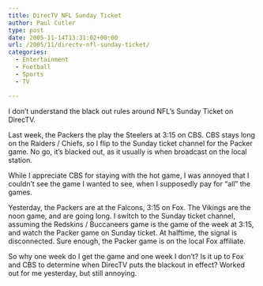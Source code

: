 ```yaml
---
title: DirecTV NFL Sunday Ticket
author: Paul Cutler
type: post
date: 2005-11-14T13:31:02+00:00
url: /2005/11/directv-nfl-sunday-ticket/
categories:
  - Entertainment
  - Football
  - Sports
  - TV

---
```

I don&#8217;t understand the black out rules around NFL&#8217;s Sunday Ticket on DirecTV.

Last week, the Packers the play the Steelers at 3:15 on CBS. CBS stays long on the Raiders / Chiefs, so I flip to the Sunday ticket channel for the Packer game. No go, it&#8217;s blacked out, as it usually is when broadcast on the local station.

While I appreciate CBS for staying with the hot game, I was annoyed that I couldn&#8217;t see the game I wanted to see, when I supposedly pay for &#8220;all&#8221; the games.

Yesterday, the Packers are at the Falcons, 3:15 on Fox. The Vikings are the noon game, and are going long. I switch to the Sunday ticket channel, assuming the Redskins / Buccaneers game is the game of the week at 3:15, and watch the Packer game on Sunday ticket. At halftime, the signal is disconnected. Sure enough, the Packer game is on the local Fox affiliate.

So why one week do I get the game and one week I don&#8217;t? Is it up to Fox and CBS to determine when DirecTV puts the blackout in effect? Worked out for me yesterday, but still annoying.